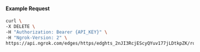 <!-- Code generated for API Clients. DO NOT EDIT. -->

#### Example Request

```bash
curl \
-X DELETE \
-H "Authorization: Bearer {API_KEY}" \
-H "Ngrok-Version: 2" \
https://api.ngrok.com/edges/https/edghts_2nJI3RcjEScyQYuv177jLDtkpZK/routes/edghtsrt_2nJI3W4dYgtTgs0AoHqrJXoWUvB
```
